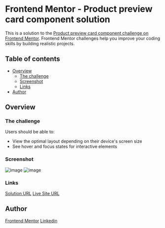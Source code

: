 # Frontend Mentor - Product preview card component solution

This is a solution to the [Product preview card component challenge on Frontend Mentor](https://www.frontendmentor.io/challenges/product-preview-card-component-GO7UmttRfa). Frontend Mentor challenges help you improve your coding skills by building realistic projects. 

## Table of contents

- [Overview](#overview)
  - [The challenge](#the-challenge)
  - [Screenshot](#screenshot)
  - [Links](#links)
- [Author](#author)

## Overview

### The challenge

Users should be able to:

- View the optimal layout depending on their device's screen size
- See hover and focus states for interactive elements

### Screenshot

![image](https://user-images.githubusercontent.com/45228799/178070041-6190bdaa-f528-4821-b66c-a0082b73a7ba.png)
![image](https://user-images.githubusercontent.com/45228799/178070139-6a338768-4732-455c-b18a-56c3b9c47ce0.png)

### Links

[Solution URL](https://www.frontendmentor.io/solutions/responsive-product-preview-card-using-grid-and-flexbox-4LAbfVhkxJ)
[Live Site URL](https://diegosano.github.io/frontendmentor-product-preview-card/)

## Author

[Frontend Mentor](https://www.frontendmentor.io/profile/diegosano)
[Linkedin](https://www.linkedin.com/in/diego-sano/)

